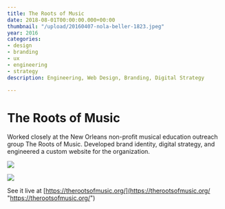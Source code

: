 ```yaml
---
title: The Roots of Music
date: 2018-08-01T00:00:00.000+00:00
thumbnail: "/upload/20160407-nola-beller-1823.jpeg"
year: 2016
categories:
- design
- branding
- ux
- engineering
- strategy
description: Engineering, Web Design, Branding, Digital Strategy

---
```

# The Roots of Music

Worked closely at the New Orleans non-profit musical education outreach group The Roots of Music. Developed brand identity, digital strategy, and engineered a custom website for the organization. 

![](/upload/image_processing20200516-17869-fgyy2k.gif)

![](/upload/image_processing20200916-24404-aa3xdy.jpeg)

See it live at [https://therootsofmusic.org/](https://therootsofmusic.org/ "https://therootsofmusic.org/")